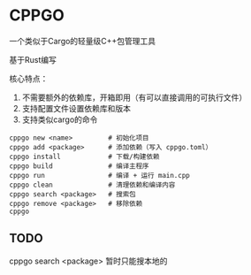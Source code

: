 # CPPGO

一个类似于Cargo的轻量级C++包管理工具

基于Rust编写

核心特点：
1. 不需要额外的依赖库，开箱即用（有可以直接调用的可执行文件）
2. 支持配置文件设置依赖库和版本
3. 支持类似cargo的命令
```shell
cppgo new <name>         # 初始化项目
cppgo add <package>      # 添加依赖（写入 cppgo.toml）
cppgo install            # 下载/构建依赖
cppgo build              # 编译主程序
cppgo run                # 编译 + 运行 main.cpp
cppgo clean              # 清理依赖和编译内容 
cppgo search <package>   # 搜索包
cppgo remove <package>   # 移除依赖
cppgo 
```

## TODO
cppgo search \<package\> 暂时只能搜本地的